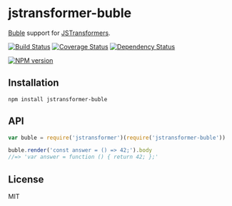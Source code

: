 # jstransformer-buble

[Buble](https://buble.surge.sh) support for [JSTransformers](http://github.com/jstransformers).

[![Build Status](https://img.shields.io/travis/jstransformers/jstransformer-buble/master.svg)](https://travis-ci.org/jstransformers/jstransformer-buble)
[![Coverage Status](https://img.shields.io/codecov/c/github/jstransformers/jstransformer-buble/master.svg)](https://codecov.io/gh/jstransformers/jstransformer-buble)
[![Dependency Status](https://img.shields.io/david/jstransformers/jstransformer-buble/master.svg)](http://david-dm.org/jstransformers/jstransformer-buble)

[![NPM version](https://img.shields.io/npm/v/jstransformer-buble.svg)](https://www.npmjs.org/package/jstransformer-buble)

## Installation

    npm install jstransformer-buble

## API

```js
var buble = require('jstransformer')(require('jstransformer-buble'))

buble.render('const answer = () => 42;').body
//=> 'var answer = function () { return 42; };'
```

## License

MIT
